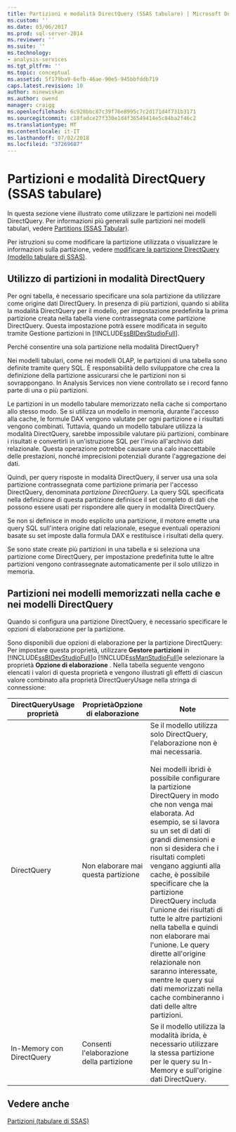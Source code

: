 ```yaml
---
title: Partizioni e modalità DirectQuery (SSAS tabulare) | Microsoft Docs
ms.custom: ''
ms.date: 03/06/2017
ms.prod: sql-server-2014
ms.reviewer: ''
ms.suite: ''
ms.technology:
- analysis-services
ms.tgt_pltfrm: ''
ms.topic: conceptual
ms.assetid: 5f179ba9-6efb-46ae-90e5-945bbfddb719
caps.latest.revision: 10
author: minewiskan
ms.author: owend
manager: craigg
ms.openlocfilehash: 6c928bbc87c39f76e8995c7c2d171d4f731b3171
ms.sourcegitcommit: c18fadce27f330e1d4f36549414e5c84ba2f46c2
ms.translationtype: MT
ms.contentlocale: it-IT
ms.lasthandoff: 07/02/2018
ms.locfileid: "37269687"
---
```

# <a name="partitions-and-directquery-mode-ssas-tabular"></a>Partizioni e modalità DirectQuery (SSAS tabulare)
  In questa sezione viene illustrato come utilizzare le partizioni nei modelli DirectQuery. Per informazioni più generali sulle partizioni nei modelli tabulari, vedere [Partitions &#40;SSAS Tabular&#41;](partitions-ssas-tabular.md).  
  
 Per istruzioni su come modificare la partizione utilizzata o visualizzare le informazioni sulla partizione, vedere [modificare la partizione DirectQuery &#40;modello tabulare di SSAS&#41;](../change-the-directquery-partition-ssas-tabular.md).  
  
## <a name="using-partitions-in-directquery-mode"></a>Utilizzo di partizioni in modalità DirectQuery  
 Per ogni tabella, è necessario specificare una sola partizione da utilizzare come origine dati DirectQuery.  In presenza di più partizioni, quando si abilita la modalità DirectQuery per il modello, per impostazione predefinita la prima partizione creata nella tabella viene contrassegnata come partizione DirectQuery. Questa impostazione potrà essere modificata in seguito tramite Gestione partizioni in [!INCLUDE[ssBIDevStudioFull](../../includes/ssbidevstudiofull-md.md)].  
  
 Perché consentire una sola partizione nella modalità DirectQuery?  
  
 Nei modelli tabulari, come nei modelli OLAP, le partizioni di una tabella sono definite tramite query SQL. È responsabilità dello sviluppatore che crea la definizione della partizione assicurarsi che le partizioni non si sovrappongano. In Analysis Services non viene controllato se i record fanno parte di una o più partizioni.  
  
 Le partizioni in un modello tabulare memorizzato nella cache si comportano allo stesso modo. Se si utilizza un modello in memoria, durante l'accesso alla cache, le formule DAX vengono valutate per ogni partizione e i risultati vengono combinati. Tuttavia, quando un modello tabulare utilizza la modalità DirectQuery, sarebbe impossibile valutare più partizioni, combinare i risultati e convertirli in un'istruzione SQL per l'invio all'archivio dati relazionale. Questa operazione potrebbe causare una calo inaccettabile delle prestazioni, nonché imprecisioni potenziali durante l'aggregazione dei dati.  
  
 Quindi, per query risposte in modalità DirectQuery, il server usa una sola partizione contrassegnata come partizione primaria per l'accesso DirectQuery, denominata *partizione DirectQuery*.  La query SQL specificata nella definizione di questa partizione definisce il set completo di dati che possono essere usati per rispondere alle query in modalità DirectQuery.  
  
 Se non si definisce in modo esplicito una partizione, il motore emette una query SQL sull'intera origine dati relazionale, esegue eventuali operazioni basate su set imposte dalla formula DAX e restituisce i risultati della query.  
  
 Se sono state create più partizioni in una tabella e si seleziona una partizione come DirectQuery, per impostazione predefinita tutte le altre partizioni vengono contrassegnate automaticamente per il solo utilizzo in memoria.  
  
## <a name="partitions-in-cached-models-and-in-directquery-models"></a>Partizioni nei modelli memorizzati nella cache e nei modelli DirectQuery  
 Quando si configura una partizione DirectQuery, è necessario specificare le opzioni di elaborazione per la partizione.  
  
 Sono disponibili due opzioni di elaborazione per la partizione DirectQuery: Per impostare questa proprietà, utilizzare **Gestore partizioni** in [!INCLUDE[ssBIDevStudioFull](../../includes/ssbidevstudiofull-md.md)]o [!INCLUDE[ssManStudioFull](../../includes/ssmanstudiofull-md.md)]e selezionare la proprietà **Opzione di elaborazione** . Nella tabella seguente vengono elencati i valori di questa proprietà e vengono illustrati gli effetti di ciascun valore combinato alla proprietà DirectQueryUsage nella stringa di connessione:  
  
|**DirectQueryUsage** proprietà|Proprietà**Opzione di elaborazione** |Note|  
|-----------------------------------|------------------------------------|-----------|  
|DirectQuery|Non elaborare mai questa partizione|Se il modello utilizza solo DirectQuery, l'elaborazione non è mai necessaria.<br /><br /> Nei modelli ibridi è possibile configurare la partizione DirectQuery in modo che non venga mai elaborata. Ad esempio, se si lavora su un set di dati di grandi dimensioni e non si desidera che i risultati completi vengano aggiunti alla cache, è possibile specificare che la partizione DirectQuery includa l'unione dei risultati di tutte le altre partizioni nella tabella e quindi non elaborare mai l'unione. Le query dirette all'origine relazionale non saranno interessate, mentre le query sui dati memorizzati nella cache combineranno i dati delle altre partizioni.|  
|In-Memory con DirectQuery|Consenti l'elaborazione della partizione|Se il modello utilizza la modalità ibrida, è necessario utilizzare la stessa partizione per le query su In-Memory e sull'origine dati DirectQuery.|  
  
## <a name="see-also"></a>Vedere anche  
 [Partizioni &#40;tabulare di SSAS&#41;](partitions-ssas-tabular.md)  
  
  
